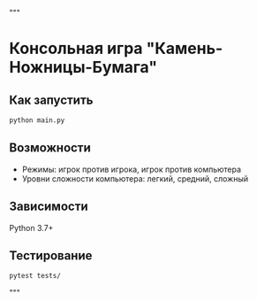 """
# Консольная игра "Камень-Ножницы-Бумага"

## Как запустить
```bash
python main.py
```

## Возможности
- Режимы: игрок против игрока, игрок против компьютера
- Уровни сложности компьютера: легкий, средний, сложный

## Зависимости
Python 3.7+

## Тестирование
```bash
pytest tests/
```
"""
